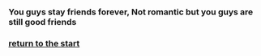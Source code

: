 ### You guys stay friends forever, Not romantic but you guys are still good friends

### [return to the start](README.md)


